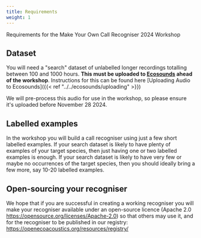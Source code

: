 ```yaml
---
title: Requirements
weight: 1
---
```


Requirements for the Make Your Own Call Recogniser 2024 Workshop

## Dataset

You will need a "search" dataset of unlabelled longer recordings totalling between 100 
and 1000 hours. **This must be uploaded to [Ecosounds](https://www.ecosounds.org) 
ahead of the workshop**. Instructions for this can be found here 
[Uploading Audio to Ecosounds]({{< ref "../../ecosounds/uploading" >}})

We will pre-process this audio for use in the workshop, so please ensure it's uploaded 
before November 28 2024. 

## Labelled examples

In the workshop you will build a call recogniser using just a few short labelled 
examples. If your search dataset is likely to have plenty of examples of your target 
species, then just having one or two labelled examples is enough. If your search 
dataset is likely to have very few or maybe no occurrences of the target species, 
then you should ideally bring a few more, say 10-20 labelled examples.

## Open-sourcing your recogniser

We hope that if you are successful in creating a working recogniser you will make 
your recogniser available under an open-source licence (Apache 2.0 
https://opensource.org/licenses/Apache-2.0) so that others may use it, and for the 
recogniser to be published in our registry: https://openecoacoustics.org/resources/registry/
